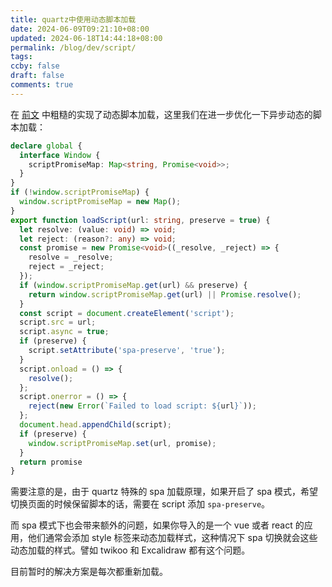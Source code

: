 ```yaml
---
title: quartz中使用动态脚本加载
date: 2024-06-09T09:21:10+08:00
updated: 2024-06-18T14:44:18+08:00
permalink: /blog/dev/script/
tags: 
ccby: false
draft: false
comments: true
---
```

在 [前文](../关于评论系统.md) 中粗糙的实现了动态脚本加载，这里我们在进一步优化一下异步动态的脚本加载：

```typescript
declare global {
  interface Window {
    scriptPromiseMap: Map<string, Promise<void>>;
  }
}
if (!window.scriptPromiseMap) {
  window.scriptPromiseMap = new Map();
}
export function loadScript(url: string, preserve = true) {
  let resolve: (value: void) => void;
  let reject: (reason?: any) => void;
  const promise = new Promise<void>((_resolve, _reject) => {
    resolve = _resolve;
    reject = _reject;
  });
  if (window.scriptPromiseMap.get(url) && preserve) {
    return window.scriptPromiseMap.get(url) || Promise.resolve();
  }
  const script = document.createElement('script');
  script.src = url;
  script.async = true;
  if (preserve) {
    script.setAttribute('spa-preserve', 'true');
  }
  script.onload = () => {
    resolve();
  };
  script.onerror = () => {
    reject(new Error(`Failed to load script: ${url}`));
  };
  document.head.appendChild(script);
  if (preserve) {
    window.scriptPromiseMap.set(url, promise);
  }
  return promise
}
```

需要注意的是，由于 quartz 特殊的 spa 加载原理，如果开启了 spa 模式，希望切换页面的时候保留脚本的话，需要在 script 添加 `spa-preserve`。

而 spa 模式下也会带来额外的问题，如果你导入的是一个 vue 或者 react 的应用，他们通常会添加 style 标签来动态加载样式，这种情况下 spa 切换就会这些动态加载的样式。譬如 twikoo 和 Excalidraw 都有这个问题。

目前暂时的解决方案是每次都重新加载。